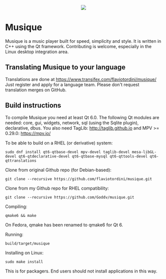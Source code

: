 <p align="center">
<img src="https://flavio.tordini.org/files/products/musique.png">
</p>

# Musique
Musique is a music player built for speed, simplicity and style. It is written in C++ using the Qt framework. Contributing is welcome, especially in the Linux desktop integration area.

## Translating Musique to your language
Translations are done at https://www.transifex.com/flaviotordini/musique/
Just register and apply for a language team. Please don't request translation merges on GitHub.

## Build instructions
To compile Musique you need at least Qt 6.0. The following Qt modules are needed: core, gui, widgets, network, sql (using the Sqlite plugin), declarative, dbus. You also need TagLib: http://taglib.github.io and MPV >= 0.29.0: https://mpv.io/

To be able to build on a RHEL (or derivative) system:

	sudo dnf install qt6-qtbase-devel mpv-devel taglib-devel mesa-libGL-devel qt6-qtdeclarative-devel qt6-qtbase-mysql qt6-qttools-devel qt6-qttranslations

Clone from original Github repo (for Debian-based):

    git clone --recursive https://github.com/flaviotordini/musique.git

Clone from my Github repo for RHEL compatibility:

    git clone --recursive https://github.com/Goddv/musique.git

Compiling:

    qmake6 && make

On Fedora, qmake has been renamed to qmake6 for Qt 6.

Running:

	build/target/musique

Installing on Linux:

    sudo make install

This is for packagers. End users should not install applications in this way.
